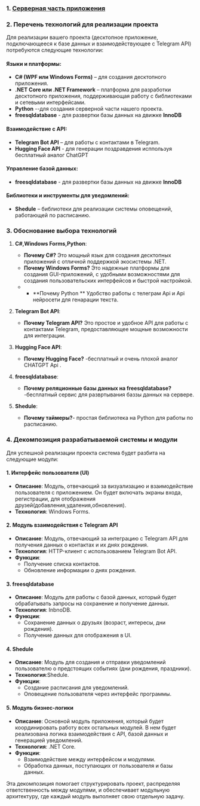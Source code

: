 ### 1. [Серверная часть приложения]([https://github.com/Gandoler/сpo_server](https://github.com/Gandoler/OTSC_server))
### 2. **Перечень технологий для реализации проекта**

Для реализации вашего проекта (десктопное приложение, подключающееся к базе данных и взаимодействующее с Telegram API) потребуются следующие технологии:

#### Языки и платформы:
- **C# (WPF или Windows Forms)** – для создания десктопного приложения.
- **.NET Core или .NET Framework** – платформа для разработки десктопного приложения, поддерживающая работу с библиотеками и сетевыми интерфейсами.
- **Python** --для создания серверной части нашего проекта.
- **freesqldatabase** - для развертки базы данных на движке **InnoDB**
  
#### Взаимодействие с API:
- **Telegram Bot API** – для работы с контактами в Telegram.
- **Hugging Face API** - для генерации  поздравдения исппользуя бесплатный аналог ChatGPT
    
#### Управление базой данных:
- **freesqldatabase** - для развертки базы данных на движке **InnoDB**

#### Библиотеки и инструменты для уведомлений:
- **Shedule** – библиотеки для реализации системы оповещений, работающей по расписанию.

### 3. **Обоснование выбора технологий**

1. **C#,Windows Forms,Python**:
   - **Почему C#?** Это мощный язык для создания десктопных приложений с отличной поддержкой экосистемы .NET. 
   - **Почему  Windows Forms?** Это надежные платформы для создания GUI-приложений, с удобными возможностями для создания пользовательских интерфейсов и быстрой настройкой.
   - - **Почему  Python ** Удобство работы с телеграм Api и Api нейросети для генарации текста.
   
2. **Telegram Bot API**:
   - **Почему Telegram API?** Это простое и удобное API для работы с контактами Telegram, предоставляющее мощные возможности для интеграции.
   
3. **Hugging Face API**:
   - **Почему Hugging Face?** -бесплатный и очень плохой аналог CHATGPT Api .
   
4. **freesqldatabase**:
   - **Почему реляционные базы данных на freesqldatabase?** -бесплатный сервис для развртывания баззы данных на сервере.
   

6. **Shedule**:
   - **Почему таймеры?**- простая библиотека на Python для работы по расписанию.

### 4. **Декомпозиция разрабатываемой системы и модули**

Для успешной реализации проекта система будет разбита на следующие модули:

#### 1. **Интерфейс пользователя (UI)**
   - **Описание**: Модуль, отвечающий за визуализацию и взаимодействие пользователя с приложением. Он будет включать экраны входа, регистрации, для отображения друзей(добавления,удаления,обновления).
   - **Технология**: Windows Forms.

#### 2. **Модуль взаимодействия с Telegram API**
   - **Описание**: Модуль, отвечающий за интеграцию с Telegram API для получения данных о контактах и их днях рождения.
   - **Технология**: HTTP-клиент с использованием Telegram Bot API.
   - **Функции**:
     - Получение списка контактов.
     - Обновление информации о днях рождения.

#### 3. **freesqldatabase**
   - **Описание**: Модуль для работы с базой данных, который будет обрабатывать запросы на сохранение и получение данных.
   - **Технология**: InbnoDB.
   - **Функции**:
     - Сохранение данных о друзьях (возраст, интересы, дни рождения).
     - Получение данных для отображения в UI.

#### 4. **Shedule**
   - **Описание**: Модуль для создания и отправки уведомлений пользователю о предстоящих событиях (дни рождения, праздники).
   - **Технология**:Shedule.
   - **Функции**:
     - Создание расписания для уведомлений.
     - Оповещение пользователя через интерфейс программы.

#### 5. **Модуль бизнес-логики**
   - **Описание**: Основной модуль приложения, который будет координировать работу всех остальных модулей. В нем будет реализована логика взаимодействия с API, базой данных и генерацией уведомлений.
   - **Технология**: .NET Core.
   - **Функции**:
     - Взаимодействие между интерфейсом и модулями.
     - Обработка данных, поступающих от пользователя и базы данных.



Эта декомпозиция помогает структурировать проект, распределяя ответственность между модулями, и обеспечивает модульную архитектуру, где каждый модуль выполняет свою отдельную задачу.
